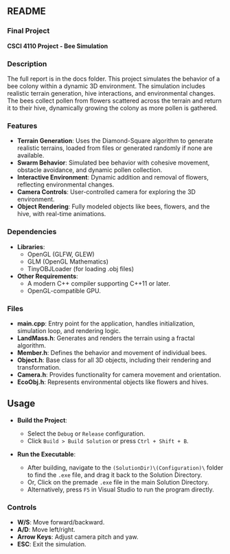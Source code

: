 ## README

### Final Project
**CSCI 4110 Project - Bee Simulation**

### Description
The full report is in the docs folder. This project simulates the behavior of a bee colony within a dynamic 3D environment. The simulation includes realistic terrain generation, hive interactions, and environmental changes. The bees collect pollen from flowers scattered across the terrain and return it to their hive, dynamically growing the colony as more pollen is gathered.

### Features
- **Terrain Generation**: Uses the Diamond-Square algorithm to generate realistic terrains, loaded from files or generated randomly if none are available.
- **Swarm Behavior**: Simulated bee behavior with cohesive movement, obstacle avoidance, and dynamic pollen collection.
- **Interactive Environment**: Dynamic addition and removal of flowers, reflecting environmental changes.
- **Camera Controls**: User-controlled camera for exploring the 3D environment.
- **Object Rendering**: Fully modeled objects like bees, flowers, and the hive, with real-time animations.

### Dependencies
- **Libraries**:
  - OpenGL (GLFW, GLEW)
  - GLM (OpenGL Mathematics)
  - TinyOBJLoader (for loading .obj files)
- **Other Requirements**:
  - A modern C++ compiler supporting C++11 or later.
  - OpenGL-compatible GPU.

### Files
- **main.cpp**: Entry point for the application, handles initialization, simulation loop, and rendering logic.
- **LandMass.h**: Generates and renders the terrain using a fractal algorithm.
- **Member.h**: Defines the behavior and movement of individual bees.
- **Object.h**: Base class for all 3D objects, including their rendering and transformation.
- **Camera.h**: Provides functionality for camera movement and orientation.
- **EcoObj.h**: Represents environmental objects like flowers and hives.

## **Usage**
- **Build the Project**:
  - Select the `Debug` or `Release` configuration.
  - Click `Build > Build Solution` or press `Ctrl + Shift + B`.

- **Run the Executable**:
  - After building, navigate to the `(SolutionDir)\(Configuration)\` folder to find the `.exe` file, and drag it back to the Solution Directory.
  - Or, Click on the premade `.exe` file in the main Solution Directory.
  - Alternatively, press `F5` in Visual Studio to run the program directly.

### Controls
- **W/S**: Move forward/backward.
- **A/D**: Move left/right.
- **Arrow Keys**: Adjust camera pitch and yaw.
- **ESC**: Exit the simulation.